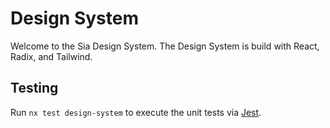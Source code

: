 # Design System

Welcome to the Sia Design System. The Design System is build with React, Radix, and Tailwind.

## Testing

Run `nx test design-system` to execute the unit tests via [Jest](https://jestjs.io).
